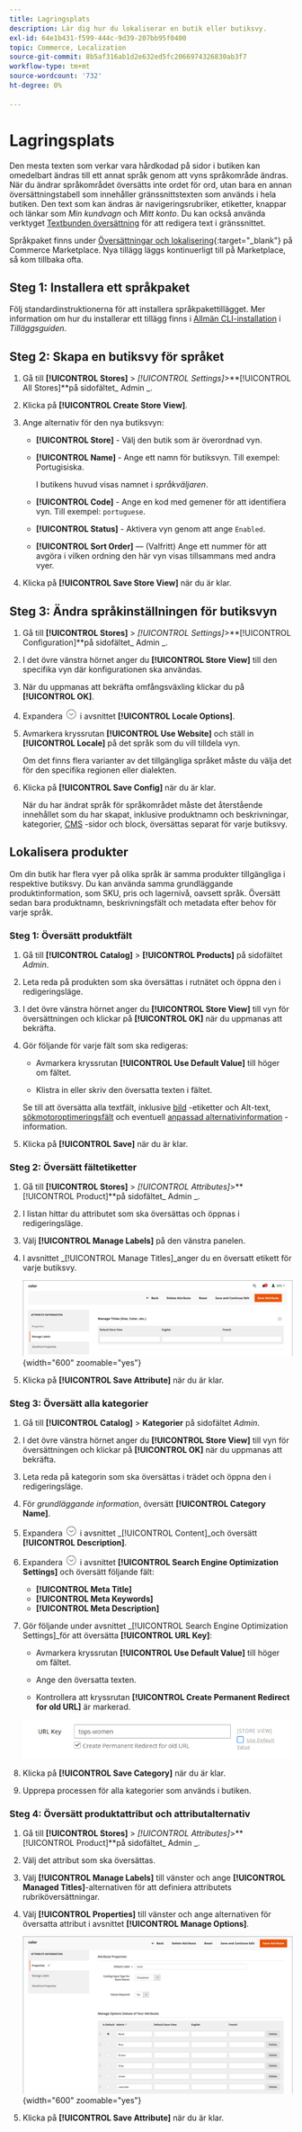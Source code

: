 ```yaml
---
title: Lagringsplats
description: Lär dig hur du lokaliserar en butik eller butiksvy.
exl-id: 64e1b431-f599-444c-9d39-207bb95f0400
topic: Commerce, Localization
source-git-commit: 8b5af316ab1d2e632ed5fc2066974326830ab3f7
workflow-type: tm+mt
source-wordcount: '732'
ht-degree: 0%

---
```


# Lagringsplats

Den mesta texten som verkar vara hårdkodad på sidor i butiken kan omedelbart ändras till ett annat språk genom att vyns språkområde ändras. När du ändrar språkområdet översätts inte ordet för ord, utan bara en annan översättningstabell som innehåller gränssnittstexten som används i hela butiken. Den text som kan ändras är navigeringsrubriker, etiketter, knappar och länkar som _Min kundvagn_ och _Mitt konto_. Du kan också använda verktyget [Textbunden översättning](../configuration-reference/advanced/developer.md) för att redigera text i gränssnittet.

Språkpaket finns under [Översättningar och lokalisering][1]{:target=&quot;_blank&quot;} på Commerce Marketplace. Nya tillägg läggs kontinuerligt till på Marketplace, så kom tillbaka ofta.

## Steg 1: Installera ett språkpaket

Följ standardinstruktionerna för att installera språkpakettillägget. Mer information om hur du installerar ett tillägg finns i [Allmän CLI-installation][2] i _Tilläggsguiden_.

## Steg 2: Skapa en butiksvy för språket

1. Gå till **[!UICONTROL Stores]** > _[!UICONTROL Settings]_>**[!UICONTROL All Stores]**på sidofältet_ Admin _.

1. Klicka på **[!UICONTROL Create Store View]**.

1. Ange alternativ för den nya butiksvyn:

   - **[!UICONTROL Store]** - Välj den butik som är överordnad vyn.

   - **[!UICONTROL Name]** - Ange ett namn för butiksvyn. Till exempel: Portugisiska.

     I butikens huvud visas namnet i _språkväljaren_.

   - **[!UICONTROL Code]** - Ange en kod med gemener för att identifiera vyn. Till exempel: `portuguese`.

   - **[!UICONTROL Status]** - Aktivera vyn genom att ange `Enabled`.

   - **[!UICONTROL Sort Order]** — (Valfritt) Ange ett nummer för att avgöra i vilken ordning den här vyn visas tillsammans med andra vyer.

1. Klicka på **[!UICONTROL Save Store View]** när du är klar.

## Steg 3: Ändra språkinställningen för butiksvyn

1. Gå till **[!UICONTROL Stores]** > _[!UICONTROL Settings]_>**[!UICONTROL Configuration]**på sidofältet_ Admin _.

1. I det övre vänstra hörnet anger du **[!UICONTROL Store View]** till den specifika vyn där konfigurationen ska användas.

1. När du uppmanas att bekräfta omfångsväxling klickar du på **[!UICONTROL OK]**.

1. Expandera ![Expansionsväljaren](../assets/icon-display-expand.png) i avsnittet **[!UICONTROL Locale Options]**.

1. Avmarkera kryssrutan **[!UICONTROL Use Website]** och ställ in **[!UICONTROL Locale]** på det språk som du vill tilldela vyn.

   Om det finns flera varianter av det tillgängliga språket måste du välja det för den specifika regionen eller dialekten.

1. Klicka på **[!UICONTROL Save Config]** när du är klar.

   När du har ändrat språk för språkområdet måste det återstående innehållet som du har skapat, inklusive produktnamn och beskrivningar, kategorier, [CMS](../content-design/page-translate.md) -sidor och block, översättas separat för varje butiksvy.

## Lokalisera produkter

Om din butik har flera vyer på olika språk är samma produkter tillgängliga i respektive butiksvy. Du kan använda samma grundläggande produktinformation, som SKU, pris och lagernivå, oavsett språk. Översätt sedan bara produktnamn, beskrivningsfält och metadata efter behov för varje språk.

### Steg 1: Översätt produktfält

1. Gå till **[!UICONTROL Catalog]** > **[!UICONTROL Products]** på sidofältet _Admin_.

1. Leta reda på produkten som ska översättas i rutnätet och öppna den i redigeringsläge.

1. I det övre vänstra hörnet anger du **[!UICONTROL Store View]** till vyn för översättningen och klickar på **[!UICONTROL OK]** när du uppmanas att bekräfta.

1. Gör följande för varje fält som ska redigeras:

   - Avmarkera kryssrutan **[!UICONTROL Use Default Value]** till höger om fältet.

   - Klistra in eller skriv den översatta texten i fältet.

   Se till att översätta alla textfält, inklusive [bild](../catalog/catalog-images-video.md) -etiketter och Alt-text, [sökmotoroptimeringsfält](../catalog/product-search-engine-optimization.md) och eventuell [anpassad alternativinformation](../catalog/settings-advanced-custom-options.md) -information.

1. Klicka på **[!UICONTROL Save]** när du är klar.

### Steg 2: Översätt fältetiketter

1. Gå till **[!UICONTROL Stores]** > _[!UICONTROL Attributes]_>**[!UICONTROL Product]**på sidofältet_ Admin _.

1. I listan hittar du attributet som ska översättas och öppnas i redigeringsläge.

1. Välj **[!UICONTROL Manage Labels]** på den vänstra panelen.

1. I avsnittet _[!UICONTROL Manage Titles]_anger du en översatt etikett för varje butiksvy.

   ![Ange översatta etiketter](./assets/product-attribute-labels-translate.png){width="600" zoomable="yes"}

1. Klicka på **[!UICONTROL Save Attribute]** när du är klar.

### Steg 3: Översätt alla kategorier

1. Gå till **[!UICONTROL Catalog]** > **Kategorier** på sidofältet _Admin_.

1. I det övre vänstra hörnet anger du **[!UICONTROL Store View]** till vyn för översättningen och klickar på **[!UICONTROL OK]** när du uppmanas att bekräfta.

1. Leta reda på kategorin som ska översättas i trädet och öppna den i redigeringsläge.

1. För _grundläggande information_, översätt **[!UICONTROL Category Name]**.

1. Expandera ![Expansionsväljaren](../assets/icon-display-expand.png) i avsnittet _[!UICONTROL Content]_och översätt **[!UICONTROL Description]**.

1. Expandera ![Expansionsväljaren](../assets/icon-display-expand.png) i avsnittet **[!UICONTROL Search Engine Optimization Settings]** och översätt följande fält:

   - **[!UICONTROL Meta Title]**
   - **[!UICONTROL Meta Keywords]**
   - **[!UICONTROL Meta Description]**

1. Gör följande under avsnittet _[!UICONTROL Search Engine Optimization Settings]_för att översätta **[!UICONTROL URL Key]**:

   - Avmarkera kryssrutan **[!UICONTROL Use Default Value]** till höger om fältet.

   - Ange den översatta texten.

   - Kontrollera att kryssrutan **[!UICONTROL Create Permanent Redirect for old URL]** är markerad.

   ![Översätt URL-nyckeln](./assets/category-translate-url-key.png)

1. Klicka på **[!UICONTROL Save Category]** när du är klar.

1. Upprepa processen för alla kategorier som används i butiken.

### Steg 4: Översätt produktattribut och attributalternativ

1. Gå till **[!UICONTROL Stores]** > _[!UICONTROL Attributes]_>**[!UICONTROL Product]**på sidofältet_ Admin _.

1. Välj det attribut som ska översättas.

1. Välj **[!UICONTROL Manage Labels]** till vänster och ange **[!UICONTROL Managed Titles]**-alternativen för att definiera attributets rubriköversättningar.

1. Välj **[!UICONTROL Properties]** till vänster och ange alternativen för översatta attribut i avsnittet **[!UICONTROL Manage Options]**.

   ![Hantera alternativ](./assets/manage-option-tab.png){width="600" zoomable="yes"}

1. Klicka på **[!UICONTROL Save Attribute]** när du är klar.


[1]: https://marketplace.magento.com/extensions/content-customizations/translations-localization.html
[2]: https://experienceleague.adobe.com/docs/commerce-operations/installation-guide/tutorials/extensions.html
